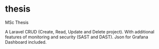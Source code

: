 # thesis
MSc Thesis

A Laravel CRUD (Create, Read, Update and Delete project). With additional features of monitoring and security (SAST and DAST). Json for Grafana Dashboard included.
